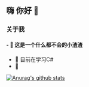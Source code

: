 ## 嗨 你好 👋

### 关于我

#### - 🌱 这是一个什么都不会的小渣渣

- 🌱 目前在学习C#
- 🌱 



[![Anurag's github stats](https://github-readme-stats.vercel.app/api?username=hyrjkfgzs)](https://github.com/anuraghazra/github-readme-stats)
